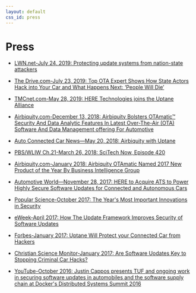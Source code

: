 ```yaml
---
layout: default
css_id: press
---
```


# Press

* [LWN.net-July 24, 2019: Protecting update systems from nation-state attackers](https://lwn.net/Articles/794391/)

* [The Drive.com-July 23, 2019: Top OTA Expert Shows How State Actors Hack into Your Car and What Happens Next: ‘People Will Die’](https://www.thedrive.com/tech/29120/top-ota-expert-shows-how-state-actors-hack-into-your-car-and-what-happens-next-people-will-die?__s=fhb4zzuy2usv5bfnw9cb)

* [TMCnet.com-May 28, 2019: HERE Technologies joins the Uptane Alliance](https://www.tmcnet.com/usubmit/2019/05/28/8963021.htm)

* [Airbiquity.com-December 13, 2018: Airbiquity Bolsters OTAmatic™ Security And Data Analytic Features In Latest Over-The-Air (OTA) Software And Data Management offering For Automotive](https://www.airbiquity.com/news/press-releases/airbiquity-bolsters-otamatictm-security-and-data-analytic-features-latest-over-air-ota-software-and-data-management-offering-aut)

* [Auto Connected Car News—May 20, 2018: Airbiquity with Uptane](http://www.autoconnectedcar.com/2018/05/automotive-cybersecurity-blockchain-infographic-platform/)

* [PBS/WLIW Ch.21-March 26, 2018: SciTech Now, Episode 420](https://www.scitechnow.org/videos/scitech-now-episode-420/)

* [Airbiquity.com-January 2018: Airbiquity OTAmatic Named 2017 New Product of the Year By Business Intelligence Group](https://www.airbiquity.com/news/press-releases/airbiquity-otamatic-named-2017-new-product-year-business-intelligence-group)

* [Automotive World—November 28, 2017: HERE to Acquire ATS to Power Highly Secure Software Updates for Connected and Autonomous Cars](https://www.automotiveworld.com/news-releases/acquire-ats-power-highly-secure-software-updates-connected-autonomous-cars/)

* [Popular Science-October 2017: The Year's Most Important Innovations in Security](https://www.popsci.com/top-security-innovations-2017)

* [eWeek-April 2017: How The Update Framework Improves Security of Software Updates](http://www.eweek.com/security/how-the-update-framework-improves-security-of-software-updates)

* [Forbes-January 2017: Uptane Will Protect your Connected Car from Hackers](https://www.forbes.com/sites/leemathews/2017/01/19/uptane-will-protect-your-connected-car-from-hackers/#22941cef19be)

* [Christian Science Monitor-January 2017: Are Software Uodates Key to Stopping
Criminal Car Hacks?](https://www.csmonitor.com/World/Passcode/2017/0118/Are-software-updates-key-to-stopping-criminal-car-hacks)

* [YouTube-October 2016: Justin Cappos presents TUF and ongoing work in securing software updates in automobiles and the software supply chain at Docker's Distributed Systems Summit 2016 ](https://www.youtube.com/watch?v=Aryr0O6H_2U&list=PLkA60AVN3hh8oPas3cq2VA9xB7WazcIgs&index=9)
